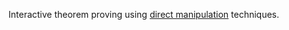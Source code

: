 Interactive theorem proving using [direct manipulation](https://www.nngroup.com/articles/direct-manipulation/) techniques.
